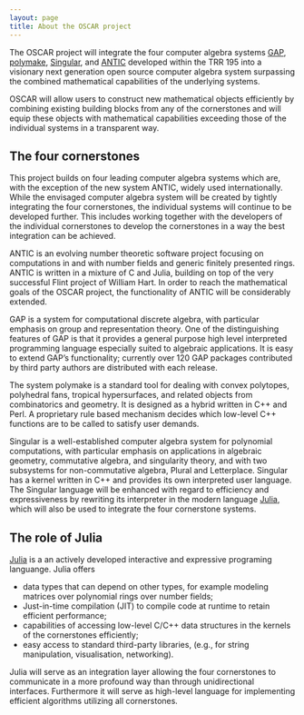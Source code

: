 ```yaml
---
layout: page
title: About the OSCAR project
---
```


The OSCAR project will integrate the four computer algebra systems
[GAP](http://www.gap-system.org), [polymake](http://polymake.org),
[Singular](http://www.singular.uni-kl.de),
and [ANTIC](http://www.nemocas.org) developed within the TRR 195 into a
visionary next generation open source computer algebra system
surpassing the combined mathematical capabilities of the underlying
systems.

OSCAR will allow users to construct new mathematical objects efficiently
by combining existing building blocks from any of the cornerstones and
will equip these objects with mathematical capabilities exceeding
those of the individual systems in a transparent way.

## The four cornerstones

This project builds on four leading computer algebra systems which
are, with the exception of the new system ANTIC, widely used
internationally. While the envisaged computer algebra system will be
created by tightly integrating the four cornerstones, the individual
systems will continue to be developed further. This includes working
together with the developers of the individual cornerstones
to develop the cornerstones in a way the best integration can be achieved.

ANTIC is an evolving number theoretic software project focusing on
computations in and with number fields and generic finitely presented
rings. ANTIC is written in a mixture of C and Julia, building on top
of the very successful Flint project of William Hart. In order to
reach the mathematical goals of the OSCAR project, the functionality
of ANTIC will be considerably extended.

GAP is a system for computational discrete algebra, with particular
emphasis on group and representation theory. One of the distinguishing
features of GAP is that it provides a general purpose high level
interpreted programming language especially suited to algebraic
applications. It is easy to extend GAP’s functionality; currently over
120 GAP packages contributed by third party authors are distributed
with each release.

The system polymake is a standard tool for dealing with convex
polytopes, polyhedral fans, tropical hypersurfaces,
and related objects from combinatorics and
geometry. It is designed as a hybrid written in C++ and Perl. A
proprietary rule based mechanism decides which low-level C++
functions are to be called to satisfy user demands.

Singular is a well-established computer algebra system for polynomial
computations, with particular emphasis on applications in algebraic
geometry, commutative algebra, and singularity theory, and with two
subsystems for non-commutative algebra, Plural and
Letterplace. Singular has a kernel written in C++ and provides its own
interpreted user language. The Singular language will be enhanced with
regard to efficiency and expressiveness by rewriting its interpreter
in the modern language [Julia](http://www.julialang.org), which will also be used to integrate the
four cornerstone systems.

## The role of Julia

[Julia](http://www.julialang.org) is a an actively developed
interactive and expressive programing
languange. Julia offers

* data types that can depend on other types, for example modeling
matrices over polynomial rings over number fields;
* Just-in-time compilation (JIT) to compile code at runtime to retain
efficient performance;
* capabilities of accessing low-level C/C++ data structures in the
kernels of the cornerstones efficiently;
* easy access to standard third-party libraries, (e.g., for string
manipulation, visualisation, networking).

Julia will serve as an integration layer allowing the four
cornerstones to communicate in a more profound way than through
unidirectional interfaces. Furthermore it will serve as high-level
language for implementing efficient algorithms utilizing all
cornerstones.
